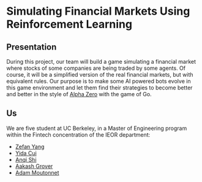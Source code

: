 # Simulating Financial Markets Using Reinforcement Learning
## Presentation

During this project, our team will build a game simulating a financial market where stocks of some companies are being traded by some agents. Of course, it will be a simplified version of the real financial markets, but with equivalent rules. Our purpose is to make some AI powered bots evolve in this game environment and let them find their strategies to become better and better in the style of [Alpha Zero](https://arxiv.org/abs/1712.01815) with the game of Go.

## Us

We are five student at UC Berkeley, in a Master of Engineering program within the Fintech concentration of the IEOR department:
- [Zefan Yang](https://www.linkedin.com/in/zefan-yang-553955146/)
- [Yida Cui](https://www.linkedin.com/in/yidacui/)
- [Anqi Shi](https://www.linkedin.com/in/anqi-shi-691699180/)
- [Aakash Grover](https://www.linkedin.com/in/aakash-grover/)
- [Adam Moutonnet](https://www.linkedin.com/in/amoutonnet/)

